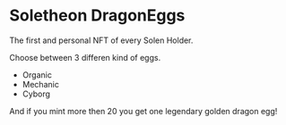 # Soletheon DragonEggs

The first and personal NFT of every Solen Holder.

Choose between 3 differen kind of eggs.

- Organic
- Mechanic
- Cyborg

And if you mint more then 20 you get one legendary golden dragon egg!
